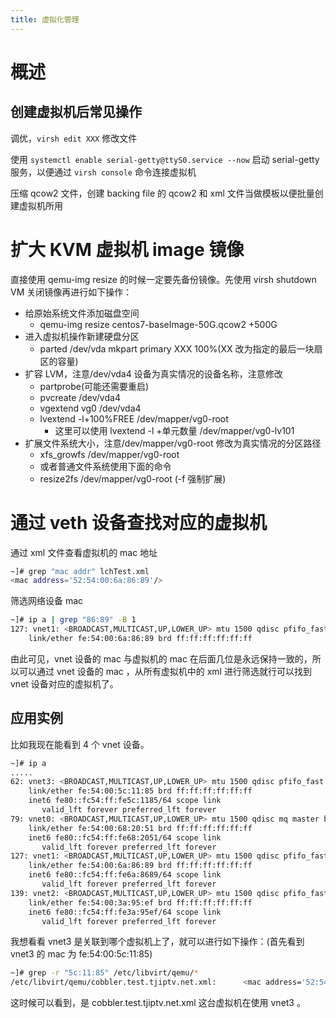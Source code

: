 ```yaml
---
title: 虚拟化管理
---
```


# 概述

## 创建虚拟机后常见操作

调优，`virsh edit XXX` 修改文件

使用 `systemctl enable serial-getty@ttyS0.service --now` 启动 serial-getty 服务，以便通过 `virsh console` 命令连接虚拟机

压缩 qcow2 文件，创建 backing file 的 qcow2 和 xml 文件当做模板以便批量创建虚拟机所用

# 扩大 KVM 虚拟机 image 镜像

直接使用 qemu-img resize 的时候一定要先备份镜像。先使用 virsh shutdown VM 关闭镜像再进行如下操作：

- 给原始系统文件添加磁盘空间
  - qemu-img resize centos7-baseImage-50G.qcow2 +500G
- 进入虚拟机操作新建硬盘分区
  - parted /dev/vda mkpart primary XXX 100%(XX 改为指定的最后一块扇区的容量)
- 扩容 LVM，注意/dev/vda4 设备为真实情况的设备名称，注意修改
  - partprobe(可能还需要重启)
  - pvcreate /dev/vda4
  - vgextend vg0 /dev/vda4
  - lvextend -l+100%FREE /dev/mapper/vg0-root
    - 这里可以使用 lvextend -l +单元数量 /dev/mapper/vg0-lv101
- 扩展文件系统大小，注意/dev/mapper/vg0-root 修改为真实情况的分区路径
  - xfs_growfs /dev/mapper/vg0-root
  - 或者普通文件系统使用下面的命令
  - resize2fs /dev/mapper/vg0-root (-f 强制扩展)

# 通过 veth 设备查找对应的虚拟机

通过 xml 文件查看虚拟机的 mac 地址

```bash
~]# grep "mac addr" lchTest.xml
<mac address='52:54:00:6a:86:89'/>
```

筛选网络设备 mac

```bash
~]# ip a | grep "86:89" -B 1
127: vnet1: <BROADCAST,MULTICAST,UP,LOWER_UP> mtu 1500 qdisc pfifo_fast master br1 state UNKNOWN group default qlen 1000
    link/ether fe:54:00:6a:86:89 brd ff:ff:ff:ff:ff:ff
```

由此可见，vnet 设备的 mac 与虚拟机的 mac 在后面几位是永远保持一致的，所以可以通过 vnet 设备的 mac ，从所有虚拟机中的 xml 进行筛选就行可以找到 vnet 设备对应的虚拟机了。

## 应用实例

比如我现在能看到 4 个 vnet 设备。

```bash
~]# ip a
.....
62: vnet3: <BROADCAST,MULTICAST,UP,LOWER_UP> mtu 1500 qdisc pfifo_fast master br1 state UNKNOWN group default qlen 1000
    link/ether fe:54:00:5c:11:85 brd ff:ff:ff:ff:ff:ff
    inet6 fe80::fc54:ff:fe5c:1185/64 scope link
       valid_lft forever preferred_lft forever
79: vnet0: <BROADCAST,MULTICAST,UP,LOWER_UP> mtu 1500 qdisc mq master br1 state UNKNOWN group default qlen 1000
    link/ether fe:54:00:68:20:51 brd ff:ff:ff:ff:ff:ff
    inet6 fe80::fc54:ff:fe68:2051/64 scope link
       valid_lft forever preferred_lft forever
127: vnet1: <BROADCAST,MULTICAST,UP,LOWER_UP> mtu 1500 qdisc pfifo_fast master br1 state UNKNOWN group default qlen 1000
    link/ether fe:54:00:6a:86:89 brd ff:ff:ff:ff:ff:ff
    inet6 fe80::fc54:ff:fe6a:8689/64 scope link
       valid_lft forever preferred_lft forever
139: vnet2: <BROADCAST,MULTICAST,UP,LOWER_UP> mtu 1500 qdisc pfifo_fast master br1 state UNKNOWN group default qlen 1000
    link/ether fe:54:00:3a:95:ef brd ff:ff:ff:ff:ff:ff
    inet6 fe80::fc54:ff:fe3a:95ef/64 scope link
       valid_lft forever preferred_lft forever
```

我想看看 vnet3 是关联到哪个虚拟机上了，就可以进行如下操作：(首先看到 vnet3 的 mac 为 fe:54:00:5c:11:85)

```bash
~]# grep -r "5c:11:85" /etc/libvirt/qemu/*
/etc/libvirt/qemu/cobbler.test.tjiptv.net.xml:      <mac address='52:54:00:5c:11:85'/>
```

这时候可以看到，是 cobbler.test.tjiptv.net.xml 这台虚拟机在使用 vnet3 。
